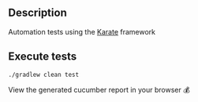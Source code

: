 ## Description

Automation tests using the [Karate](https://intuit.github.io/karate/) framework

## Execute tests

```
./gradlew clean test
```

View the generated cucumber report in your browser 💰
